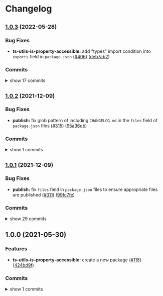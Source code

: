 # Changelog


## <span style="font-size:smaller">[1.0.3](https://www.github.com/sounisi5011/npm-packages/compare/ts-utils-is-property-accessible-v1.0.2...ts-utils-is-property-accessible-v1.0.3) (2022-05-28)</span>

### Bug Fixes

* **ts-utils-is-property-accessible:** add "types" import condition into `exports` field in `package.json` ([#406](https://www.github.com/sounisi5011/npm-packages/issues/406)) ([deb7ab2](https://www.github.com/sounisi5011/npm-packages/commit/deb7ab23503f6cd4dcd861538b2f790e376fbfe5))

### Commits

<details><summary>show 17 commits</summary>

* [`96b148f`](https://www.github.com/sounisi5011/npm-packages/commit/96b148facb53c82197e45a1fa2ab4862bb472a3a) chore(deps): update dependency rollup to v2.75.0 ([#422](https://www.github.com/sounisi5011/npm-packages/issues/422))
* [`784f576`](https://www.github.com/sounisi5011/npm-packages/commit/784f576c7aeb53dc64167f82a6efe10a0fea0e82) chore(deps): update eslint packages (major) ([#404](https://www.github.com/sounisi5011/npm-packages/issues/404))
* [`aa545ea`](https://www.github.com/sounisi5011/npm-packages/commit/aa545ea26f333c5fd2cbb0ad87a0bd4843754011) chore(deps): update test packages to v28 (major) ([#409](https://www.github.com/sounisi5011/npm-packages/issues/409))
* [`edb2648`](https://www.github.com/sounisi5011/npm-packages/commit/edb2648bd3e7881afa6d77759d896395f292fd72) chore(deps): update dependency tslib to v2.4.0 ([#392](https://www.github.com/sounisi5011/npm-packages/issues/392))
* [`ad31b57`](https://www.github.com/sounisi5011/npm-packages/commit/ad31b578c35135d4ce27339e5508b0c348e0ad65) chore(deps): update dependency tsd to v0.20.0 ([#391](https://www.github.com/sounisi5011/npm-packages/issues/391))
* [`810a671`](https://www.github.com/sounisi5011/npm-packages/commit/810a67174b1b4b1a5da2b494a7b5672af8304aaa) chore(repo): support `exports` field in `package.json` ([#405](https://www.github.com/sounisi5011/npm-packages/issues/405))
* [`deb7ab2`](https://www.github.com/sounisi5011/npm-packages/commit/deb7ab23503f6cd4dcd861538b2f790e376fbfe5) fix(ts-utils-is-property-accessible): add "types" import condition into `exports` field in `package.json` ([#406](https://www.github.com/sounisi5011/npm-packages/issues/406))
* [`36f404d`](https://www.github.com/sounisi5011/npm-packages/commit/36f404d3cbc95a5f185b9bd950d3cd9bec43b4f1) chore(deps): update dependency typescript to v4.7.2 ([#394](https://www.github.com/sounisi5011/npm-packages/issues/394))
* [`9d884a6`](https://www.github.com/sounisi5011/npm-packages/commit/9d884a6863c57c4bb81e5c3af97e434172e8d297) chore(deps): update dependency rollup to v2.74.1 ([#374](https://www.github.com/sounisi5011/npm-packages/issues/374))
* [`11342bc`](https://www.github.com/sounisi5011/npm-packages/commit/11342bc136e355ace3c1db8d1d5dc10cb1cb2428) chore(deps): update dependency @rollup/plugin-typescript to v8.3.2 ([#379](https://www.github.com/sounisi5011/npm-packages/issues/379))
* [`70d79ca`](https://www.github.com/sounisi5011/npm-packages/commit/70d79ca740e38b1881099f65c29bdc1bc7e87c14) chore(deps): update test packages ([#375](https://www.github.com/sounisi5011/npm-packages/issues/375))
* [`8877bcc`](https://www.github.com/sounisi5011/npm-packages/commit/8877bcc0b8f753e7a9eea770cd40f571a2614efa) chore(deps): update test packages ([#345](https://www.github.com/sounisi5011/npm-packages/issues/345))
* [`534a5ca`](https://www.github.com/sounisi5011/npm-packages/commit/534a5cac91c8080b2fa757c44e40396159ae48bb) chore(deps): update dependency tsd to v0.19.1 ([#343](https://www.github.com/sounisi5011/npm-packages/issues/343))
* [`d4df1de`](https://www.github.com/sounisi5011/npm-packages/commit/d4df1de110e249712b1e11c1ffbb79e44c3f177f) chore(deps): update dependency rollup to v2.63.0 ([#342](https://www.github.com/sounisi5011/npm-packages/issues/342))
* [`c6b5cb6`](https://www.github.com/sounisi5011/npm-packages/commit/c6b5cb60d705fb9144b75bf152dcf9a795b904cf) chore(deps): update dependency rollup to v2.61.1 ([#327](https://www.github.com/sounisi5011/npm-packages/issues/327))
* [`fae5414`](https://www.github.com/sounisi5011/npm-packages/commit/fae541487534c51fa7b8487ba89029355a8e0e06) chore(deps): update test packages ([#326](https://www.github.com/sounisi5011/npm-packages/issues/326))
* [`a3864e0`](https://www.github.com/sounisi5011/npm-packages/commit/a3864e00b975f1e7a33bc4e3f125b2686bb6f81e) chore(deps): update dependency typescript to v4.5.4 ([#324](https://www.github.com/sounisi5011/npm-packages/issues/324))

</details>


## <span style="font-size:smaller">[1.0.2](https://www.github.com/sounisi5011/npm-packages/compare/ts-utils-is-property-accessible-v1.0.1...ts-utils-is-property-accessible-v1.0.2) (2021-12-09)</span>

### Bug Fixes

* **publish:** fix glob pattern of including `CHANGELOG.md` in the `files` field of `package.json` files ([#315](https://www.github.com/sounisi5011/npm-packages/issues/315)) ([95a36db](https://www.github.com/sounisi5011/npm-packages/commit/95a36db45185784b37cdbf3843746b3e808d67b3))

### Commits

<details><summary>show 1 commits</summary>

* [`95a36db`](https://www.github.com/sounisi5011/npm-packages/commit/95a36db45185784b37cdbf3843746b3e808d67b3) fix(publish): fix glob pattern of including `CHANGELOG.md` in the `files` field of `package.json` files ([#315](https://www.github.com/sounisi5011/npm-packages/issues/315))

</details>


## <span style="font-size:smaller">[1.0.1](https://www.github.com/sounisi5011/npm-packages/compare/ts-utils-is-property-accessible-v1.0.0...ts-utils-is-property-accessible-v1.0.1) (2021-12-09)</span>

### Bug Fixes

* **publish:** fix `files` field in `package.json` files to ensure appropriate files are published ([#311](https://www.github.com/sounisi5011/npm-packages/issues/311)) ([99fc7fe](https://www.github.com/sounisi5011/npm-packages/commit/99fc7fe66eb180b7aeeaa10b60951b3767cbae3c))

### Commits

<details><summary>show 29 commits</summary>

* [`99fc7fe`](https://www.github.com/sounisi5011/npm-packages/commit/99fc7fe66eb180b7aeeaa10b60951b3767cbae3c) fix(publish): fix `files` field in `package.json` files to ensure appropriate files are published ([#311](https://www.github.com/sounisi5011/npm-packages/issues/311))
* [`411f6e4`](https://www.github.com/sounisi5011/npm-packages/commit/411f6e44932223715e7d95179f37ee766a058089) chore(deps): update dependency rollup to v2.61.0 ([#310](https://www.github.com/sounisi5011/npm-packages/issues/310))
* [`b84232b`](https://www.github.com/sounisi5011/npm-packages/commit/b84232b2183bc425ed7815ebd6f556b3f3c4e41d) chore(deps): update dependency ts-jest to v27.1.1 ([#307](https://www.github.com/sounisi5011/npm-packages/issues/307))
* [`82d8639`](https://www.github.com/sounisi5011/npm-packages/commit/82d8639c18fbd0c0a1d072ebf80bd802aa729933) chore(deps): update dependency ts-jest to v27.1.0 ([#302](https://www.github.com/sounisi5011/npm-packages/issues/302))
* [`d63b970`](https://www.github.com/sounisi5011/npm-packages/commit/d63b97034b13e9fd58418e2321a3b34306c2e6a9) chore(deps): update dependency rollup to v2.60.2 ([#288](https://www.github.com/sounisi5011/npm-packages/issues/288))
* [`2b6090c`](https://www.github.com/sounisi5011/npm-packages/commit/2b6090c91e9f4675bd9869dae0f3bcac9e4eb487) chore(deps): update dependency jest to v27.4.3 ([#284](https://www.github.com/sounisi5011/npm-packages/issues/284))
* [`bd56af3`](https://www.github.com/sounisi5011/npm-packages/commit/bd56af30d33a7aaeffd904c4101518da819f7ef8) chore(deps): update dependency typescript to v4.5.2 ([#267](https://www.github.com/sounisi5011/npm-packages/issues/267))
* [`16d5207`](https://www.github.com/sounisi5011/npm-packages/commit/16d5207ba89be394dafb4160d6b69892152ec687) chore(deps): update dependency tsd to v0.19.0 ([#268](https://www.github.com/sounisi5011/npm-packages/issues/268))
* [`13c58d0`](https://www.github.com/sounisi5011/npm-packages/commit/13c58d0cfc891160e679890edb894c252ffdfbc9) chore(deps): update dependency @types/jest to v27.0.3 ([#269](https://www.github.com/sounisi5011/npm-packages/issues/269))
* [`8e703cb`](https://www.github.com/sounisi5011/npm-packages/commit/8e703cb9cdefbcc9c7ee0f7ff187d6bc5bb1f462) chore(deps): update dependency rollup to v2.60.1 ([#262](https://www.github.com/sounisi5011/npm-packages/issues/262))
* [`47f38d1`](https://www.github.com/sounisi5011/npm-packages/commit/47f38d10c2f3b8b6254413bb9a282aef51b62b2b) chore(tsconfig): introduce `@tsconfig/node12` ([#255](https://www.github.com/sounisi5011/npm-packages/issues/255))
* [`3d30444`](https://www.github.com/sounisi5011/npm-packages/commit/3d30444c7e8ee0b592fd3e52f73bfd2e83410313) chore(deps): update dependency typescript to v4.4.4 ([#234](https://www.github.com/sounisi5011/npm-packages/issues/234))
* [`52ea144`](https://www.github.com/sounisi5011/npm-packages/commit/52ea144a2b1175a377a77abf97d47a33aca0d412) chore(deps): update dependency rollup to v2.59.0 ([#241](https://www.github.com/sounisi5011/npm-packages/issues/241))
* [`e3ce2bd`](https://www.github.com/sounisi5011/npm-packages/commit/e3ce2bd730155e4bd900a88e0749d009fc35206a) chore(deps): update dependency tsd to v0.18.0 ([#232](https://www.github.com/sounisi5011/npm-packages/issues/232))
* [`8eaedfd`](https://www.github.com/sounisi5011/npm-packages/commit/8eaedfd9c2e8bbe971d93642f344081efc68599b) chore(deps): update dependency tslib to v2.3.1 ([#218](https://www.github.com/sounisi5011/npm-packages/issues/218))
* [`81728c6`](https://www.github.com/sounisi5011/npm-packages/commit/81728c6ac330ef8ff70c172cc38ff384c94de9d1) chore(deps): update dependency @types/jest to v27 ([#216](https://www.github.com/sounisi5011/npm-packages/issues/216))
* [`05a3468`](https://www.github.com/sounisi5011/npm-packages/commit/05a3468ddf952a43efa9e7bc5380dac66a521efa) chore(deps): update test packages ([#210](https://www.github.com/sounisi5011/npm-packages/issues/210))
* [`b753b12`](https://www.github.com/sounisi5011/npm-packages/commit/b753b12d50eb233ce918bf978589700781692bd0) chore(deps): update dependency @rollup/plugin-typescript to v8.3.0 ([#207](https://www.github.com/sounisi5011/npm-packages/issues/207))
* [`c66f8a1`](https://www.github.com/sounisi5011/npm-packages/commit/c66f8a10ba484d812012733dcdb0c4d02f6ed17b) chore(deps): update dependency rollup to v2.58.3 ([#203](https://www.github.com/sounisi5011/npm-packages/issues/203))
* [`e1d406c`](https://www.github.com/sounisi5011/npm-packages/commit/e1d406cd375e4f5189e29a0817bcd6585d1bbe31) test(ts-utils-is-property-accessible): support for error message format changed in Node.js 16.9.0 ([#226](https://www.github.com/sounisi5011/npm-packages/issues/226))
* [`cfc9a3f`](https://www.github.com/sounisi5011/npm-packages/commit/cfc9a3f8500d8bc982613f3cd4e8181de49f3287) build(npm-scripts): use ultra-runner to enable caching in builds ([#202](https://www.github.com/sounisi5011/npm-packages/issues/202))
* [`9b24528`](https://www.github.com/sounisi5011/npm-packages/commit/9b24528d87f7e4f1c6293b432a4dc2f7f75557ea) chore(deps): update dependency rollup to v2.53.0 ([#196](https://www.github.com/sounisi5011/npm-packages/issues/196))
* [`204a644`](https://www.github.com/sounisi5011/npm-packages/commit/204a644ee8890b47abc35b85de745018a4f64e70) chore(deps): update dependency @types/jest to v26.0.24 ([#195](https://www.github.com/sounisi5011/npm-packages/issues/195))
* [`e35e937`](https://www.github.com/sounisi5011/npm-packages/commit/e35e9373a30e46bd14085038ce6684d630ac583a) chore(deps): move the dependencies defined in the project root to within each submodule ([#200](https://www.github.com/sounisi5011/npm-packages/issues/200))
* [`6439830`](https://www.github.com/sounisi5011/npm-packages/commit/64398308265e555851331347a5afee3bc7d8f752) chore(deps): update dependency rollup to v2.52.7 ([#166](https://www.github.com/sounisi5011/npm-packages/issues/166))
* [`d7a43a5`](https://www.github.com/sounisi5011/npm-packages/commit/d7a43a561b105aac2f7e648c520651b37b78f491) chore(deps): update dependency rollup to v2.52.2 ([#142](https://www.github.com/sounisi5011/npm-packages/issues/142))
* [`c88a772`](https://www.github.com/sounisi5011/npm-packages/commit/c88a772b3c8327d7c983aefb1f3cdbd3499b5f11) fix: introduce `@sounisi5011/ts-utils-is-property-accessible` ([#133](https://www.github.com/sounisi5011/npm-packages/issues/133))
* [`bdd28b7`](https://www.github.com/sounisi5011/npm-packages/commit/bdd28b7a1cdd1530801e2e54d60aec08aefb50b2) chore(deps): update dependency rollup to v2.50.6 ([#123](https://www.github.com/sounisi5011/npm-packages/issues/123))
* [`ef0b0a2`](https://www.github.com/sounisi5011/npm-packages/commit/ef0b0a24a5170e1e69284581b3edf0cd107e0a97) chore(deps): update dependency tsd to v0.17.0 ([#125](https://www.github.com/sounisi5011/npm-packages/issues/125))

</details>


## 1.0.0 (2021-05-30)

### Features

* **ts-utils-is-property-accessible:** create a new package ([#118](https://www.github.com/sounisi5011/npm-packages/issues/118)) ([424bd9f](https://www.github.com/sounisi5011/npm-packages/commit/424bd9f52ed2306c02d9d2318ea869687c7666d5))

### Commits

<details><summary>show 1 commits</summary>

* [`424bd9f`](https://www.github.com/sounisi5011/npm-packages/commit/424bd9f52ed2306c02d9d2318ea869687c7666d5) feat(ts-utils-is-property-accessible): create a new package ([#118](https://www.github.com/sounisi5011/npm-packages/issues/118))

</details>